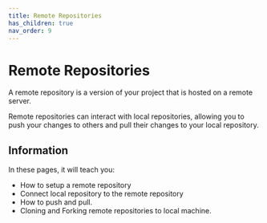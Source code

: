 ```yaml
---
title: Remote Repositories
has_children: true
nav_order: 9
---
```


# Remote Repositories

A remote repository is a version of your project that is hosted on a remote server.

Remote repositories can interact with local repositories, allowing you to push your
changes to others and pull their changes to your local repository.

## Information

In these pages, it will teach you:

- How to setup a remote repository
- Connect local repository to the remote repository
- How to push and pull.
- Cloning and Forking remote repositories to local machine.
